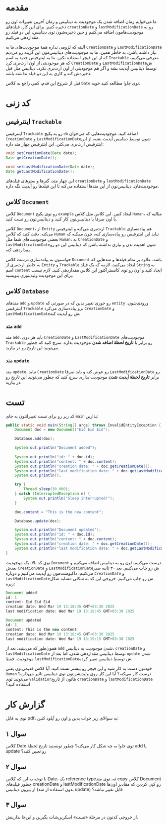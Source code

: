 # مقدمه

ما می‌خوایم زمان اضافه شدن یک موجودیت به دیتابیس و زمان آخرین تغییرات اون رو ذخیره کنیم. برای این کار، فیلدهای `creationDate` و `lastModificationDate` رو به موجودیت‌هامون اضافه می‌کنیم و حین ذخیره‌شون توی دیتابیس، این دو فیلد رو مقداردهی می‌کنیم.

البته که لزومی نداره همهٔ موجودیت‌های ما به `CreationDate` و `LastModificationDate` نیاز داشته باشن. به خاطر همین، ما به موجودیت‌های دیتابیس‌مون این گزینه رو می‌دیم که از این فیچر استفاده نکنن. ما یه اینترفیس جدید به اسم `Trackable` معرفی می‌کنیم، که هر موجودیتی از اون ارث‌بری کرد `CreationDate` و `LastModificationDate`ش توسط دیتابیس آپدیت بشه و اگر هم موجودیتی از اون ارث‌بری نکرد، دیتابیس مثل قبل ذخیره‌ش کنه و کاری به این دو فیلد نداشته باشه.

قبل از شروع این قدم، کمی راجع به کلاس `Date` توی جاوا مطالعه کنید خوبه.

# کد زنی

## اینترفیس `Trackable`

اینترفیس `Trackable` رو به پکیج `db` اضافه کنید. موجودیت‌هایی که می‌خوان `CreationDate` و `LastModificationDate`شون توسط دیتابیس آپدیت بشه، از این اینترفیس ارث‌بری می‌کنن. این اینترفیس چهار متد داره:

```java
void setCreationDate(Date date);
Date getCreationDate();

void setLastModificationDate(Date date);
Date getLastModificationDate();
```

این چهار متد، گترها و سترهای فیلدهای `creationDate` و `lastModificationDate` موجودیت‌هان. دیتابیس‌تون از این متدها استفاده می‌کنه تا این فیلدها رو آپدیت نگه داره.

## کلاس `Document`

کلاس `Document` رو توی پکیج `example` ایجاد کنین. این کلاس مثل کلاس `Human`، مثالیه که با اون صرفا با دیتابیس‌تون کار کنید و دیتابیس‌تون رو تست کنید.

کلاس `Document`، از `Entity` ارث‌بری می‌کنه و اینترفیس `Trackable` هم پیاده‌سازی می‌کنه. دقت کنید که کلاس `Human` نباید این اینترفیس رو پیاده‌سازی کنه، چون ممکنه که بعضی موجودیت‌های شما مثل `Human`، به `CreationDate` و `LastModificationDate`شون اهمیت ندن و نیازی نداشته باشن که دیتابیس این دو رو مقداردهی کنه.

حواستون به پیاده‌سازی درست کلاس `Document` باشه. علاوه بر تمام فیلدها و متدهایی که به خاطر ارث‌بری از `Entity` و `Trackable` ایجاد می‌کنید، لازمه که یک فیلد `String` به اسم `content` ایجاد کنید و اون رو توی کانستراکتور این کلاس مقداردهی کنید. لازم نیست برای این موجودیت ولیدیتوری بنویسید.

## کلاس `Database`

متدهای `add` و `update` رو جوری تغییر بدین که در صورتی که `entity` ورودی‌شون، اینترفیس `Trackable` رو پیاده‌سازی می‌کرد، `CreationDate` و `LastModificationDate`ش رو آپدیت کنه.

### متد `add`

متد `add`، باید هر دوی `CreationDate` و `LastModificationDate` موجودیت‌های `Trackable` رو برابر با **تاریخ لحظهٔ اضافه شدن** موجودیت بذاره. سرچ کنید که چطور می‌تونید این تاریخ رو در بیارید.

### متد `update`

متد `update`، نباید `CreationDate` رو عوض کنه و باید صرفا `LastModificationDate` رو برابر **تاریخ لحظهٔ آپدیت شدن** موجودیت بذاره. سرچ کنید که چطور می‌تونید این تاریخ رو در بیارید.

# تست

کد زیر رو برای تست تغییراتتون به جای `main` بذارین:

```java
public static void main(String[] args) throws InvalidEntityException {
    Document doc = new Document("Eid Eid Eid");

    Database.add(doc);

    System.out.println("Document added");
    
    System.out.println("id: " + doc.id);
    System.out.println("content: " + doc.content);
    System.out.println("creation date: " + doc.getCreationDate());
    System.out.println("last modification date: " + doc.getLastModificationDate());
    System.out.println();

    try {
        Thread.sleep(30_000);
    } catch (InterruptedException e) {
        System.out.println("Sleep interrupted!");
    }

    doc.content = "This is the new content";

    Database.update(doc);

    System.out.println("Document updated");
    System.out.println("id: " + doc.id);
    System.out.println("content: " + doc.content);
    System.out.println("creation date: " + doc.getCreationDate());
    System.out.println("last modification date: " + doc.getLastModificationDate());
}
```

توی کد بالا، یک موجودیت `Document` درست می‌کنیم، اون رو به دیتابیس اضافه می‌کنیم و بعدش `CreationDate` و `LastModificationDate`ش رو چاپ می‌کنیم. بعد ۳۰ ثانیه صبر می‌کنیم، داکیومنت‌مون رو آپدیت می‌کنیم و دوباره `CreationDate` و `LastModificationDate`ش رو چاپ می‌کنیم. خروجی این کد به شکلی مشابه شکل زیره:

```java
Document added
id: 1
content: Eid Eid Eid
creation date: Wed Mar 19 13:18:45 GMT+03:30 2025
last modification date: Wed Mar 19 13:18:45 GMT+03:30 2025

Document updated
id: 1
content: This is the new content
creation date: Wed Mar 19 13:18:45 GMT+03:30 2025
last modification date: Wed Mar 19 13:19:15 GMT+03:30 2025
```

همون‌طور که می‌بینید، بعد از `add` شدن موجودیت به دیتابیس، `creationDate` و `lastModificationDate` توسط دیتابیس مقداردهی شدن، اما بعد از `update` شدن موجودیت، فقط `lastModificationDate`ش توسط دیتابیس تغییر کرده.

خودتون دست به کار شید و این فیچر رو بیشتر تست کنید. آیا کلاس قدیمی‌تون یعنی `Human` درست کار می‌کنه؟ آیا این کار روی ولیدیشن‌تون توی دیتابیس تاثیر می‌ذاره؟ می‌تونید توی `validatior`هاتون از تاریخ `creationDate` و `lastModificationDate` استفاده کنید؟

# گزارش کار

توی یه فایل pdf، به سوالای زیر جواب بدین و اون رو آپلود کنین:

## سوال ۱

کلاس Date توی جاوا به چه شکل کار می‌کنه؟ چطور تونستید تاریخ لحظهٔ add یا update رو تعیین کنید؟

## سوال ۲

با توجه به این که کلاس Date، یک reference typeئه، توی متد copy کلاس Document چطور فیلدهای creationDate و lastModificationDate رو کپی کردین که مقادیر اون‌ها از بیرون دیتابیس (بدون استفاده از متد update) قابل تغییر نباشه؟

## سوال ۳

از خروجی کدتون در مرحلهٔ «تست» اسکرین‌شات بگیرین و این‌جا بذارینش.